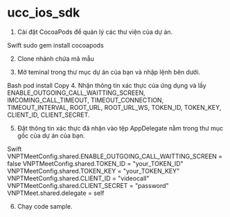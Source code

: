 # ucc_ios_sdk
1. Cài đặt CocoaPods để quản lý các thư viện của dự án.

  Swift
  sudo gem install cocoapods

2. Clone nhánh chứa mã mẫu

3. Mở teminal trong thư mục dự án của bạn và nhập lệnh bên dưới.

  Bash
  pod install
  Copy
4. Nhận thông tin xác thực của ứng dụng và lấy ENABLE_OUTGOING_CALL_WAITTING_SCREEN, IMCOMING_CALL_TIMEOUT, TIMEOUT_CONNECTION, TIMEOUT_INTERVAL, ROOT_URL, ROOT_URL_WS, TOKEN_ID, TOKEN_KEY, CLIENT_ID, CLIENT_SECRET.

5. Đặt thông tin xác thực đã nhận vào tệp AppDelegate nằm trong thư mục gốc của dự án của bạn.

  Swift
  VNPTMeetConfig.shared.ENABLE_OUTGOING_CALL_WAITTING_SCREEN = false
  VNPTMeetConfig.shared.TOKEN_ID = "your_TOKEN_ID"
  VNPTMeetConfig.shared.TOKEN_KEY = "your_TOKEN_KEY"
  VNPTMeetConfig.shared.CLIENT_ID = "videocall"
  VNPTMeetConfig.shared.CLIENT_SECRET = "password"
  VNPTMeet.shared.delegate = self

6. Chạy code sample.

